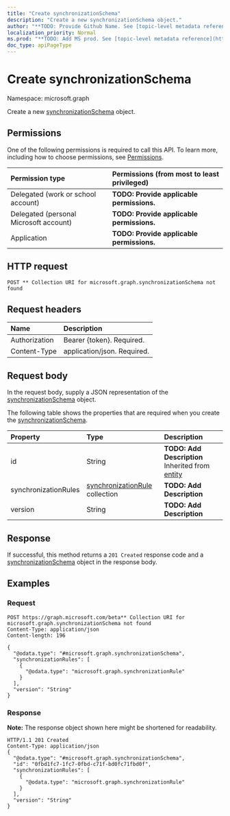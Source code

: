```yaml
---
title: "Create synchronizationSchema"
description: "Create a new synchronizationSchema object."
author: "**TODO: Provide Github Name. See [topic-level metadata reference](https://msgo.azurewebsites.net/add/document/guidelines/metadata.html#topic-level-metadata)**"
localization_priority: Normal
ms.prod: "**TODO: Add MS prod. See [topic-level metadata reference](https://msgo.azurewebsites.net/add/document/guidelines/metadata.html#topic-level-metadata)**"
doc_type: apiPageType
---
```


# Create synchronizationSchema
Namespace: microsoft.graph

Create a new [synchronizationSchema](../resources/synchronization-synchronizationschema.md) object.

## Permissions
One of the following permissions is required to call this API. To learn more, including how to choose permissions, see [Permissions](/concepts/permissions-reference.md).

|Permission type|Permissions (from most to least privileged)|
|:---|:---|
|Delegated (work or school account)|**TODO: Provide applicable permissions.**|
|Delegated (personal Microsoft account)|**TODO: Provide applicable permissions.**|
|Application|**TODO: Provide applicable permissions.**|

## HTTP request

<!-- {
  "blockType": "ignored"
}
-->
``` http
POST ** Collection URI for microsoft.graph.synchronizationSchema not found
```

## Request headers
|Name|Description|
|:---|:---|
|Authorization|Bearer {token}. Required.|
|Content-Type|application/json. Required.|

## Request body
In the request body, supply a JSON representation of the [synchronizationSchema](../resources/synchronization-synchronizationschema.md) object.

The following table shows the properties that are required when you create the [synchronizationSchema](../resources/synchronization-synchronizationschema.md).

|Property|Type|Description|
|:---|:---|:---|
|id|String|**TODO: Add Description** Inherited from [entity](../resources/entity.md)|
|synchronizationRules|[synchronizationRule](../resources/synchronization-synchronizationrule.md) collection|**TODO: Add Description**|
|version|String|**TODO: Add Description**|



## Response

If successful, this method returns a `201 Created` response code and a [synchronizationSchema](../resources/synchronization-synchronizationschema.md) object in the response body.

## Examples

### Request
<!-- {
  "blockType": "request",
  "name": "create_synchronizationschema_from_"
}
-->
``` http
POST https://graph.microsoft.com/beta** Collection URI for microsoft.graph.synchronizationSchema not found
Content-Type: application/json
Content-length: 196

{
  "@odata.type": "#microsoft.graph.synchronizationSchema",
  "synchronizationRules": [
    {
      "@odata.type": "microsoft.graph.synchronizationRule"
    }
  ],
  "version": "String"
}
```


### Response
**Note:** The response object shown here might be shortened for readability.
<!-- {
  "blockType": "response",
  "truncated": true,
  "@odata.type": "microsoft.graph.synchronizationschema"
}
-->
``` http
HTTP/1.1 201 Created
Content-Type: application/json
{
  "@odata.type": "#microsoft.graph.synchronizationSchema",
  "id": "0fbd1fc7-1fc7-0fbd-c71f-bd0fc71fbd0f",
  "synchronizationRules": [
    {
      "@odata.type": "microsoft.graph.synchronizationRule"
    }
  ],
  "version": "String"
}
```

